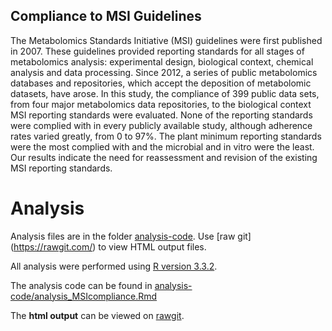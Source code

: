 ## Compliance to MSI Guidelines
The Metabolomics Standards Initiative (MSI) guidelines were first published in 2007. These guidelines provided reporting standards for all stages of metabolomics analysis: experimental design, biological context, chemical analysis and data processing. Since 2012, a series of public metabolomics databases and repositories, which accept the deposition of metabolomic datasets, have arose. In this study, the compliance of 399 public data sets, from four major metabolomics data repositories, to the biological context MSI reporting standards were evaluated. None of the reporting standards were complied with in every publicly available study, although adherence rates varied greatly, from 0 to 97%. The plant minimum reporting standards were the most complied with and the microbial and in vitro were the least. Our results indicate the need for reassessment and revision of the existing MSI reporting standards. 

# Analysis

Analysis files are in the folder [analysis-code](https://github.com/RASpicer/Compliance_MSI_Guidelines/analysis-code). Use [raw git] (https://rawgit.com/) to view HTML output files.

All analysis were performed using [R version 3.3.2](https://cran.r-project.org/). 

The analysis code can be found in [analysis-code/analysis_MSIcompliance.Rmd](Compliance_MSI_Guidelines/analysis_code/analysis_MSIcompliance.Rmd)

The <b>html output</b> can be viewed on [rawgit](https://rawgit.com/RASpicer/Compliance_MSI_Guidelines/master/analysis_code/analysis_MSIcompliance.html).
